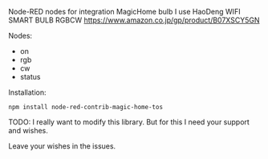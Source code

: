 Node-RED nodes for integration MagicHome bulb
I use HaoDeng WIFI SMART BULB RGBCW
https://www.amazon.co.jp/gp/product/B07XSCY5GN

Nodes:
* on
* rgb
* cw
* status
  
Installation:
```
npm install node-red-contrib-magic-home-tos
``` 

TODO:
I really want to modify this library. But for this I need your support and wishes.

Leave your wishes in the issues.
